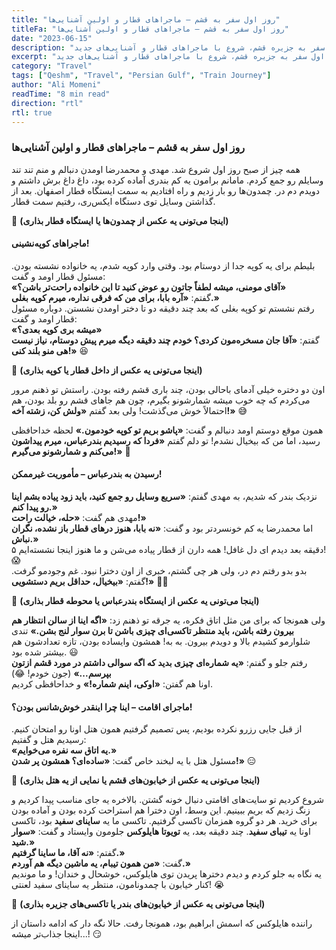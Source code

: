 ```yaml
---
title: "روز اول سفر به قشم – ماجراهای قطار و اولین آشنایی‌ها"
titleFa: "روز اول سفر به قشم – ماجراهای قطار و اولین آشنایی‌ها"
date: "2023-06-15"
description: "داستان سفری جذاب درباره روز اول سفر به جزیره قشم، شروع با ماجراهای قطار و آشنایی‌های جدید."
excerpt: "داستان سفری جذاب درباره روز اول سفر به جزیره قشم، شروع با ماجراهای قطار و آشنایی‌های جدید."
category: "Travel"
tags: ["Qeshm", "Travel", "Persian Gulf", "Train Journey"]
author: "Ali Momeni"
readTime: "8 min read"
direction: "rtl"
rtl: true
---
```


### **روز اول سفر به قشم – ماجراهای قطار و اولین آشنایی‌ها**

همه چیز از صبح روز اول شروع شد. مهدی و محمدرضا اومدن دنبالم و منم تند تند وسایلم رو جمع کردم. مامانم برامون یه کم بندری آماده کرده بود، داغ داغ برش داشتم و دویدم دم در. چمدون‌ها رو بار زدیم و راه افتادیم به سمت ایستگاه قطار اصفهان. بعد از گذاشتن وسایل توی دستگاه ایکس‌ری، رفتیم سمت قطار.

📸 **(اینجا می‌تونی یه عکس از چمدون‌ها یا ایستگاه قطار بذاری)**

#### **ماجراهای کوپه‌نشینی!**
بلیطم برای یه کوپه جدا از دوستام بود. وقتی وارد کوپه شدم، یه خانواده نشسته بودن. مسئول قطار اومد و گفت:  
**«آقای مومنی، میشه لطفاً جاتون رو عوض کنید تا این خانواده راحت‌تر باشن؟»**  
گفتم: **«آره بابا، برای من که فرقی نداره، میرم کوپه بغلی.»**  
رفتم نشستم تو کوپه بغلی که بعد چند دقیقه دو تا دختر اومدن نشستن. دوباره مسئول قطار اومد و گفت:  
**«میشه بری کوپه بعدی؟»**  
گفتم: **«آقا جان مسخره‌مون کردی؟ خودم چند دقیقه دیگه میرم پیش دوستام، نیاز نیست هی منو بلند کنی!»** 😆  

📸 **(اینجا می‌تونی یه عکس از داخل قطار یا کوپه بذاری)**

اون دو دختره خیلی آدمای باحالی بودن، چند باری قشم رفته بودن. راستش تو ذهنم مرور می‌کردم که چه خوب میشه شمارشونو بگیرم، چون هم جاهای قشم رو بلد بودن، هم احتمالاً خوش می‌گذشت! ولی بعد گفتم **«ولش کن، زشته آخه!»** 😅

همون موقع دوستم اومد دنبالم و گفت: **«پاشو بریم تو کوپه خودمون.»** لحظه خداحافظی رسید، اما من که بیخیال نشدم! تو دلم گفتم **«فردا که رسیدیم بندرعباس، میرم پیداشون می‌کنم و شمارشونو می‌گیرم!»** 🤞

#### **رسیدن به بندرعباس – مأموریت غیرممکن!**
نزدیک بندر که شدیم، به مهدی گفتم: **«سریع وسایل رو جمع کنید، باید زود پیاده بشم اینا رو پیدا کنم.»**  
مهدی هم گفت: **«حله، خیالت راحت!»**  
اما محمدرضا یه کم خونسردتر بود و گفت: **«نه بابا، هنوز درهای قطار باز نشده، نگران نباش.»**  
۵ دقیقه بعد دیدم ای دل غافل! همه دارن از قطار پیاده می‌شن و ما هنوز اینجا نشسته‌ایم! 😱  
بدو بدو رفتم دم در، ولی هر چی گشتم، خبری از اون دخترا نبود. غم وجودمو گرفت. گفتم: **«بیخیال، حداقل بریم دستشویی!»** 🤦‍♂️  

📸 **(اینجا می‌تونی یه عکس از ایستگاه بندرعباس یا محوطه قطار بذاری)**

ولی همونجا که برای من مثل اتاق فکره، یه جرقه تو ذهنم زد: **«اگه اینا از سالن انتظار هم بیرون رفته باشن، باید منتظر تاکسی‌ای چیزی باشن تا برن سوار لنج بشن.»** تندی شلوارمو کشیدم بالا و دویدم بیرون. به به! همشون وایساده بودن، تازه تعدادشون هم بیشتر شده بود. 😃  
رفتم جلو و گفتم: **«یه شماره‌ای چیزی بدید که اگه سوالی داشتم در مورد قشم ازتون بپرسم...»** (جون خودم! 😂)  
اونا هم گفتن: **«اوکی، اینم شماره!»** و خداحافظی کردیم.

#### **ماجرای اقامت – اینا چرا اینقدر خوش‌شانس بودن؟!**
از قبل جایی رزرو نکرده بودیم، پس تصمیم گرفتیم همون هتل اونا رو امتحان کنیم. رسیدیم هتل و گفتیم:  
**«یه اتاق سه نفره می‌خوایم.»**  
مسئول هتل با یه لبخند خاص گفت: **«ساده‌ای؟ همشون پر شدن!»** 😑  

📸 **(اینجا می‌تونی یه عکس از خیابون‌های قشم یا نمایی از یه هتل بذاری)**

شروع کردیم تو سایت‌های اقامتی دنبال خونه گشتن. بالاخره یه جای مناسب پیدا کردیم و زنگ زدیم که بریم ببینیم. این وسط، اون دخترا هم استراحت کرده بودن و آماده بودن برای خرید. هر دو گروه همزمان تاکسی گرفتیم. تاکسی ما یه **ساینای سفید** بود، تاکسی اونا یه **تیبای سفید**. چند دقیقه بعد، یه **تویوتا هایلوکس** جلومون وایستاد و گفت: **«سوار شید.»**  
گفتم: **«نه آقا، ما ساینا گرفتیم.»**  
گفت: **«من همون تیبام، یه ماشین دیگه هم آوردم.»**  
یه نگاه به جلو کردم و دیدم دخترها پریدن توی هایلوکس، خوشحال و خندان! و ما موندیم کنار خیابون با چمدونامون، منتظر یه ساینای سفید لعنتی! 😭  

📸 **(اینجا می‌تونی یه عکس از خیابون‌های بندر یا تاکسی‌های جزیره بذاری)**

راننده هایلوکس که اسمش ابراهیم بود، همونجا رفت. حالا نگه دار که ادامه داستان از اینجا جذاب‌تر میشه...! 😏